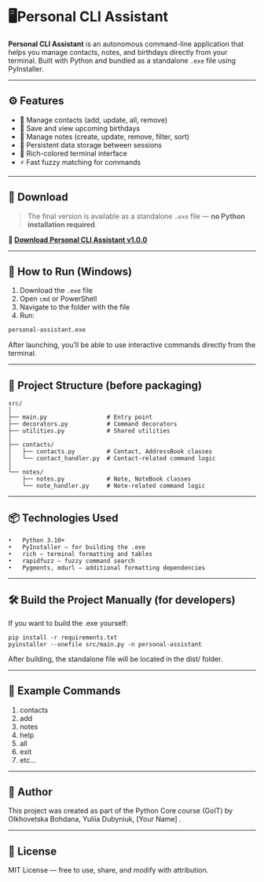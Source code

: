 # 🖥️Personal CLI Assistant

**Personal CLI Assistant** is an autonomous command-line application that helps you manage contacts, notes, and birthdays directly from your terminal. Built with Python and bundled as a standalone `.exe` file using PyInstaller.

---

## ⚙️ Features

- 📇 Manage contacts (add, update, all, remove)
- 🎂 Save and view upcoming birthdays
- 📝 Manage notes (create, update, remove, filter, sort)
- 🧠 Persistent data storage between sessions
- 🎨 Rich-colored terminal interface
- ⚡ Fast fuzzy matching for commands

---

## 💾 Download

> The final version is available as a standalone `.exe` file — **no Python installation required**.

**🔗 [Download Personal CLI Assistant v1.0.0](https://example.com/download)**

---

## 🚀 How to Run (Windows)

1. Download the `.exe` file
2. Open `cmd` or PowerShell
3. Navigate to the folder with the file
4. Run:

```bash
personal-assistant.exe
```

After launching, you’ll be able to use interactive commands directly from the terminal.

---

## 📂 Project Structure (before packaging)

```
src/
│
├── main.py                 # Entry point
├── decorators.py           # Command decorators
├── utilities.py            # Shared utilities
│
├── contacts/
│   ├── contacts.py         # Contact, AddressBook classes
│   └── contact_handler.py  # Contact-related command logic
│
└── notes/
    ├── notes.py            # Note, NoteBook classes
    └── note_handler.py     # Note-related command logic
```

---

## 📦 Technologies Used

    •	Python 3.10+
    •	PyInstaller — for building the .exe
    •	rich — terminal formatting and tables
    •	rapidfuzz — fuzzy command search
    •	Pygments, mdurl — additional formatting dependencies

---

## 🛠️ Build the Project Manually (for developers)

If you want to build the .exe yourself:

```
pip install -r requirements.txt
pyinstaller --onefile src/main.py -n personal-assistant
```

After building, the standalone file will be located in the dist/ folder.

---

## 💬 Example Commands

1. contacts
2. add <name> <phone>
3. notes
4. help
5. all
6. exit
7. etc...

---

## 👤 Author

This project was created as part of the Python Core course (GoIT) by Olkhovetska Bohdana, Yuliia Dubyniuk, [Your Name] .

---

## 📜 License

MIT License — free to use, share, and modify with attribution.
